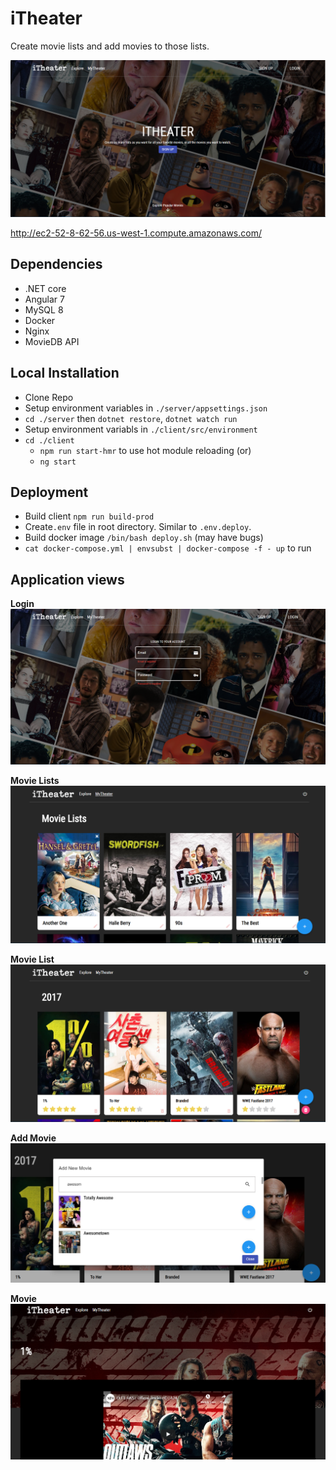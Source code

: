 # iTheater

Create movie lists and add movies to those lists.

![alt text](https://raw.githubusercontent.com/duncan-G/iTheater/master/docs/images/landing.PNG)

http://ec2-52-8-62-56.us-west-1.compute.amazonaws.com/

## Dependencies
- .NET core
- Angular 7
- MySQL 8
- Docker
- Nginx
- MovieDB API

##  Local Installation
- Clone Repo
- Setup environment variables in `./server/appsettings.json`
- `cd ./server` then `dotnet restore`, `dotnet watch run`
- Setup environment variabls in `./client/src/environment`
- `cd ./client`
  - `npm run start-hmr` to use hot module reloading (or)
  - `ng start` 
  
 ## Deployment
 - Build client `npm run build-prod`
 - Create`.env` file in root directory. Similar to `.env.deploy`.
 - Build docker image `/bin/bash deploy.sh` (may have bugs)
 - `cat docker-compose.yml | envsubst | docker-compose -f - up` to run

## Application views
**Login**
![alt text](https://raw.githubusercontent.com/duncan-G/iTheater/master/docs/images/login.PNG)

**Movie Lists**
![alt text](https://raw.githubusercontent.com/duncan-G/iTheater/master/docs/images/movielists.PNG)

**Movie List**
![alt text](https://raw.githubusercontent.com/duncan-G/iTheater/master/docs/images/movies.PNG)

**Add Movie**
![alt text](https://raw.githubusercontent.com/duncan-G/iTheater/master/docs/images/add_movie.PNG)

**Movie**
![alt text](https://raw.githubusercontent.com/duncan-G/iTheater/master/docs/images/watch_trailer.PNG)
